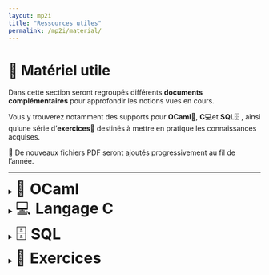 ```yaml
---
layout: mp2i
title: "Ressources utiles"
permalink: /mp2i/material/
---
```


# 📂 Matériel utile


Dans cette section seront regroupés différents <strong>documents complémentaires</strong> 
pour approfondir les notions vues en cours.  

Vous y trouverez notamment des supports pour <strong>OCaml</strong>🐫, <strong>C</strong>💻et <strong>SQL</strong>🗄️ , ainsi qu’une série d’<strong>exercices</strong>📝 destinés à mettre en pratique les connaissances acquises.  

📄 De nouveaux fichiers PDF seront ajoutés progressivement au fil de l’année.

---


<!-- Cartella 1: OCaml (🐫 cammello) -->
<details>
  <summary>
    <span style="font-size: 30px;">🐫 <strong>OCaml</strong></span>
    &nbsp;&nbsp;<a href="ocaml/" style="font-size:14px; text-decoration:none;"></a>
  </summary>

  <div style="margin:10px 0 0 28px;">
  <ul>
    <li>📄 <a href="{{ '/files/mp2i/ocaml/pdf1.pdf' | relative_url }}">Formation au langage Caml (PDF)</a></li>
    <li>📄 <a href="{{ '/files/mp2i/ocaml/pdf2.pdf' | relative_url }}">Programmation en Caml (PDF)</a></li>
    <li>📄 <a href="{{ '/files/mp2i/ocaml/pdf3.pdf' | relative_url }}">Introduction à Caml (PDF)</a></li>
  </ul>
</div>
</details>



<!-- Cartella 2: Langage C (💻 computer) -->
<details>
  <summary>
    <span style="font-size: 30px;">💻 <strong>Langage C</strong></span>
    &nbsp;&nbsp;<a href="c/" style="font-size:14px; text-decoration:none;"></a>
  </summary>

  <div style="margin:10px 0 0 28px;">
    <ul>
    </ul>
  </div>
</details>

<!-- Cartella 3: SQL -->
<details>
  <summary>
    <span style="font-size: 30px;">🗄️ <strong>SQL</strong></span>
    &nbsp;&nbsp;<a href="ocaml/" style="font-size:14px; text-decoration:none;"></a>
  </summary>

  <div style="margin:10px 0 0 28px;">
  <ul>
  </ul>
</div>
</details>


<!-- Cartella 4: Exercices (📝 foglio di esercizi) -->
<details>
  <summary>
    <span style="font-size: 30px;">📝 <strong>Exercices</strong></span>
    &nbsp;&nbsp;<a href="exercices/" style="font-size:14px; text-decoration:none;"></a>
  </summary>

  <div style="margin:10px 0 0 28px;">
    <ul>
    </ul>
  </div>
</details>
